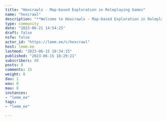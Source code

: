 ```yaml
---
title: "Hexcrawls - Map-based Exploration in Roleplaying Games" 
name: "hexcrawl"
description: "**Welcome to Hexcrawls - Map-based Exploration in Roleplaying Games!**Hexcrawling is a method of exploring a map in roleplaying games, often associated with the OSR style of games mostly used in the fantasy genre. It often involves procedures, random tables, and dice to determine what happens during travel from one location to another."
type: community
date: "2023-06-21 14:54:25"
draft: false
nsfw: false
actor_id: "https://lemm.ee/c/hexcrawl"
host: lemm.ee
lastmod: "2023-06-15 18:34:15"
published: "2023-06-15 18:29:21"
subscribers: 40
posts: 8
comments: 15
weight: 8
dau: 1
wau: 8
mau: 8
instances:
- "lemm_ee"
tags: 
- "lemm_ee"

---
```

